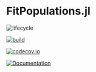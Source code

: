 # FitPopulations.jl

<!-- Tidyverse lifecycle badges, see https://www.tidyverse.org/lifecycle/ Uncomment or delete as needed. -->
![lifecycle](https://img.shields.io/badge/lifecycle-maturing-blue.svg)
<!--
![lifecycle](https://img.shields.io/badge/lifecycle-experimental-orange.svg)
![lifecycle](https://img.shields.io/badge/lifecycle-stable-green.svg)
![lifecycle](https://img.shields.io/badge/lifecycle-retired-orange.svg)
![lifecycle](https://img.shields.io/badge/lifecycle-archived-red.svg)
![lifecycle](https://img.shields.io/badge/lifecycle-dormant-blue.svg) -->
[![build](https://github.com/jbrea/FitPopulations.jl/workflows/CI/badge.svg)](https://github.com/jbrea/FitPopulations.jl/actions?query=workflow%3ACI)
<!-- travis-ci.com badge, uncomment or delete as needed, depending on whether you are using that service. -->
<!-- [![Build Status](https://travis-ci.com/jbrea/FitPopulations.jl.svg?branch=master)](https://travis-ci.com/jbrea/FitPopulations.jl) -->
<!-- Coverage badge on codecov.io, which is used by default. -->
[![codecov.io](http://codecov.io/github/jbrea/FitPopulations.jl/coverage.svg?branch=main)](http://codecov.io/github/jbrea/FitPopulations.jl?branch=master)
<!-- Documentation -- uncomment or delete as needed -->
[![Documentation](https://img.shields.io/badge/docs-main-blue.svg)](https://jbrea.github.io/FitPopulations.jl/dev)
<!--
[![Documentation](https://img.shields.io/badge/docs-stable-blue.svg)](https://jbrea.github.io/FitPopulations.jl/stable)
-->
<!-- Aqua badge, see test/runtests.jl -->
<!-- [![Aqua QA](https://raw.githubusercontent.com/JuliaTesting/Aqua.jl/master/badge.svg)](https://github.com/JuliaTesting/Aqua.jl) -->
